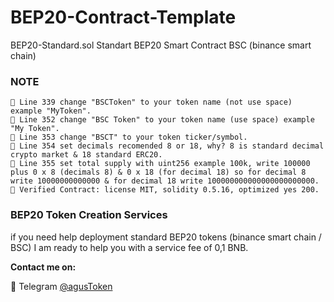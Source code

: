 # BEP20-Contract-Template
BEP20-Standard.sol Standart BEP20 Smart Contract BSC (binance smart chain)

### NOTE

```
📝 Line 339 change "BSCToken" to your token name (not use space) example "MyToken".
📝 Line 352 change "BSC Token" to your token name (use space) example "My Token".
📝 Line 353 change "BSCT" to your token ticker/symbol.
📝 Line 354 set decimals recomended 8 or 18, why? 8 is standard decimal crypto market & 18 standard ERC20.
📝 Line 355 set total supply with uint256 example 100k, write 100000 plus 0 x 8 (decimals 8) & 0 x 18 (for decimal 18) so for decimal 8 write 10000000000000 & for decimal 18 write 100000000000000000000000.
📝 Verified Contract: license MIT, solidity 0.5.16, optimized yes 200.

```
### BEP20 Token Creation Services

if you need help deployment standard BEP20 tokens (binance smart chain / BSC) I am ready to help you with a service fee of 0,1 BNB.

<b>Contact me on:</b>

💬 Telegram <a href="https://t.me/agustoken">@agusToken</a>

